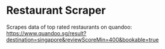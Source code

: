 # Restaurant Scraper
Scrapes data of top rated restaurants on quandoo:
https://www.quandoo.sg/result?destination=singapore&reviewScoreMin=400&bookable=true
